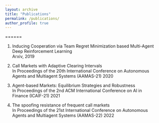 ```yaml
---
layout: archive
title: "Publications"
permalink: /publications/
author_profile: true
---
```


======
1. Inducing Cooperation via Team Regret Minimization based Multi-Agent Deep Reinforcement Learning\
Arxiv, 2019 

2. Call Markets with Adaptive Clearing Intervals\
In Proceedings of the 20th International Conference on Autonomous Agents and Multiagent Systems (AAMAS-21) 2020 

3. Agent-based Markets: Equilibrium Strategies and Robustness\
In Proceedings of the 2nd ACM International Conference on AI in Finance (ICAIF-21) 2021

4. The spoofing resistance of frequent call markets\
In Proceedings of the 21st International Conference on Autonomous Agents and Multiagent Systems (AAMAS-22) 2022






